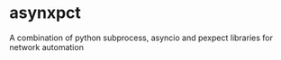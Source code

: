 # asynxpct
A combination of python subprocess, asyncio and pexpect libraries for network automation
